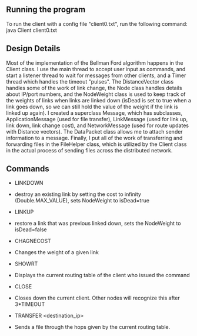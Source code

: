 

## Running the program

To run the client with a config file "client0.txt", run the following command:
java Client client0.txt


## Design Details

Most of the implementation of the Bellman Ford algorithm happens in the Client class. I use the main thread
to accept user input as commands, and start a listener thread to wait for messages from other clients, and a
Timer thread which handles the timeout "pulses". The DistanceVector class handles some of the work of link change,
the Node class handles details about IP/port numbers, and the NodeWeight class is used to keep track of the weights
of links when links are linked down (isDead is set to true when a link goes down, so we can still hold the value
of the weight if the link is linked up again). I created a superclass Message, which has subclasses, ApplicationMessage
(used for file transfer), LinkMessage (used for link up, link down, link change cost), and NetworkMessage (used for
route updates with Distance vectors). The DataPacket class allows me to attach sender information to a message.
Finally, I put all of the work of transferring and forwarding files in the FileHelper class, which is utilized by
the Client class in the actual process of sending files across the distributed network.

## Commands

 * LINKDOWN <ip> <port>
  * destroy an existing link by setting the cost to infinity (Double.MAX_VALUE), sets NodeWeight to isDead=true

 * LINKUP <ip> <port>
  * restore a link that was previous linked down, sets the NodeWeight to isDead=false

 * CHAGNECOST <ip> <port> <cost>
  * Changes the weight of a given link

 * SHOWRT
  * Displays the current routing table of the client who issued the command

 * CLOSE
  * Closes down the current client. Other nodes will recognize this after 3*TIMEOUT

 * TRANSFER <filename> <destination_ip> <port>
  * Sends a file through the hops given by the current routing table.



